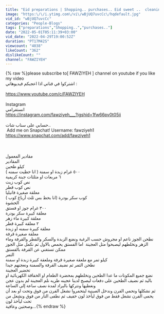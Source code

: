```yaml
---
title: "Eid preparations | Shopping.. purchases.. Eid sweet ..  cleaning and new decoration |cozy rainy days"
image: "https:\/\/i.ytimg.com\/vi\/wBjUQ7uvcCc\/hqdefault.jpg"
vid_id: "wBjUQ7uvcCc"
categories: "People-Blogs"
tags: ["preparations","Shopping..","purchases.."]
date: "2022-05-01T05:11:39+03:00"
vid_date: "2022-04-29T19:00:52Z"
duration: "PT17M42S"
viewcount: "4038"
likeCount: "362"
dislikeCount: ""
channel: "FAWZIYEH"
---
```

{% raw %}please subscribe to[ FAWZIYEH ] channel on youtube if you like my video <br />اشتركوا في قناتي اذا اعجبكم فيديوهاتي :<br /><br /><a rel="nofollow" target="blank" href="https://www.youtube.com/c/FAWZIYEH">https://www.youtube.com/c/FAWZIYEH</a><br /><br />Instagram <br />انستغرامي<br /><a rel="nofollow" target="blank" href="https://instagram.com/fawziyeh___?igshid=1fw66pv0t05ii">https://instagram.com/fawziyeh___?igshid=1fw66pv0t05ii</a><br /><br />حسابي على سناب شات..<br /> Add me on Snapchat! Username: fawziyeh1 <a rel="nofollow" target="blank" href="https://www.snapchat.com/add/fawziyeh1">https://www.snapchat.com/add/fawziyeh1</a><br /><br /><br /><br />مقادير المعمول <br />المقادير<br />كيلو طحين <br />٥٠٠ غرام زبدة او سمنة ( انا حطيت سمنه ) <br />٦ مربعات او مثلثات جبنة كريمية<br />نص كوب زيت<br />نص كوب قطر<br />معلقة صغيرة فانيليا <br />كوب سكر بودرة (انا بحط بس ثلث أرباع كوب )<br />الحشوة <br />٣٠٠ غرام جوز او فستق <br />معلقة كبيرة سكر بودرة<br />معلقة كبيرة ماء زهر<br />٢ معلقة كبيرة قطر <br />معلقة كبيرة سمنه او زبدة <br />معلقة صغيرة قرفة<br />نطحن الجوز ناعم او مجروش حسب الرغبة ونضع الزبدة والسكر والقطر والقرفة وماء الزهر ونخلطهم ليصبحوا متل العجينة  اما الفستق يحمص بالاول ثم نكمل مثل الجوز<br />ممكن تستغني عن القرفة بالفستق<br />التمر <br />كيلو تمر مع ملعقة صغيرة قرفة وملعقة كبيرة زبدة او سمنة <br />نطحن التمر ثم نضيف القرفة والسمنة ونعجنهم جيدا <br />تحضير العجينة<br />نضع جميع المكونات ما عدا الطحين ونخلطهم بمحضرة الطعام او الخفاقة الكهربائية او باليد  ثم نضيف الطحين على دفعات ليصبح لدينا عجينه طريه نلم العجينة لم بدون عجن ونغطيها ونتركها بالبراد لمدة نصف ساعة إلى الساعة<br />ثم نشكلها ونحمي الفرن وندخل الصينية ليتحمروا نشغل الفرن من فوق وتحت او بعد أن يحمى الفرن نشغل فقط من فوق ليأخذ لون خفيف ثم نطفى النار من فوق ونشغل من تحت ليأخذ لون <br />وصحتين وعافية...{% endraw %}
